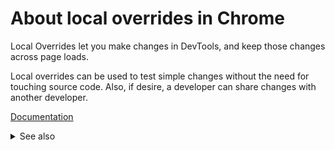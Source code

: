 # About local overrides in Chrome

Local Overrides let you make changes in DevTools, and keep those changes across page loads.

Local overrides can be used to test simple changes without the need for touching source code. Also, if desire, a developer can share changes with another developer.

[Documentation](https://developer.chrome.com/blog/new-in-devtools-65#overrides)


<details>

<summary>See also</summary>

Changes: [Track your HTML, CSS, and JavaScript changes](https://developer.chrome.com/docs/devtools/changes)



</details>

